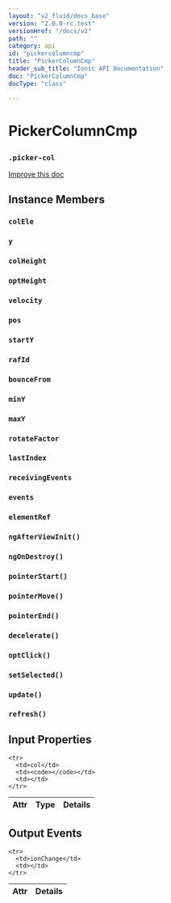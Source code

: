 ```yaml
---
layout: "v2_fluid/docs_base"
version: "2.0.0-rc.test"
versionHref: "/docs/v2"
path: ""
category: api
id: "pickercolumncmp"
title: "PickerColumnCmp"
header_sub_title: "Ionic API Documentation"
doc: "PickerColumnCmp"
docType: "class"

---
```










<h1 class="api-title">
<a class="anchor" name="picker-column-cmp" href="#picker-column-cmp"></a>

PickerColumnCmp
<h3><code>.picker-col</code></h3>






</h1>

<a class="improve-v2-docs" href="http://github.com/driftyco/ionic/edit/master//src/components/picker/picker-component.ts#L11">
Improve this doc
</a>










<!-- @usage tag -->


<!-- @property tags -->



<!-- instance methods on the class -->

<h2><a class="anchor" name="instance-members" href="#instance-members"></a>Instance Members</h2>

<div id="colEle"></div>

<h3>
<a class="anchor" name="colEle" href="#colEle"></a>
<code>colEle</code>
  

</h3>












<div id="y"></div>

<h3>
<a class="anchor" name="y" href="#y"></a>
<code>y</code>
  

</h3>












<div id="colHeight"></div>

<h3>
<a class="anchor" name="colHeight" href="#colHeight"></a>
<code>colHeight</code>
  

</h3>












<div id="optHeight"></div>

<h3>
<a class="anchor" name="optHeight" href="#optHeight"></a>
<code>optHeight</code>
  

</h3>












<div id="velocity"></div>

<h3>
<a class="anchor" name="velocity" href="#velocity"></a>
<code>velocity</code>
  

</h3>












<div id="pos"></div>

<h3>
<a class="anchor" name="pos" href="#pos"></a>
<code>pos</code>
  

</h3>












<div id="startY"></div>

<h3>
<a class="anchor" name="startY" href="#startY"></a>
<code>startY</code>
  

</h3>












<div id="rafId"></div>

<h3>
<a class="anchor" name="rafId" href="#rafId"></a>
<code>rafId</code>
  

</h3>












<div id="bounceFrom"></div>

<h3>
<a class="anchor" name="bounceFrom" href="#bounceFrom"></a>
<code>bounceFrom</code>
  

</h3>












<div id="minY"></div>

<h3>
<a class="anchor" name="minY" href="#minY"></a>
<code>minY</code>
  

</h3>












<div id="maxY"></div>

<h3>
<a class="anchor" name="maxY" href="#maxY"></a>
<code>maxY</code>
  

</h3>












<div id="rotateFactor"></div>

<h3>
<a class="anchor" name="rotateFactor" href="#rotateFactor"></a>
<code>rotateFactor</code>
  

</h3>












<div id="lastIndex"></div>

<h3>
<a class="anchor" name="lastIndex" href="#lastIndex"></a>
<code>lastIndex</code>
  

</h3>












<div id="receivingEvents"></div>

<h3>
<a class="anchor" name="receivingEvents" href="#receivingEvents"></a>
<code>receivingEvents</code>
  

</h3>












<div id="events"></div>

<h3>
<a class="anchor" name="events" href="#events"></a>
<code>events</code>
  

</h3>












<div id="elementRef"></div>

<h3>
<a class="anchor" name="elementRef" href="#elementRef"></a>
<code>elementRef</code>
  

</h3>












<div id="ngAfterViewInit"></div>

<h3>
<a class="anchor" name="ngAfterViewInit" href="#ngAfterViewInit"></a>
<code>ngAfterViewInit()</code>
  

</h3>












<div id="ngOnDestroy"></div>

<h3>
<a class="anchor" name="ngOnDestroy" href="#ngOnDestroy"></a>
<code>ngOnDestroy()</code>
  

</h3>












<div id="pointerStart"></div>

<h3>
<a class="anchor" name="pointerStart" href="#pointerStart"></a>
<code>pointerStart()</code>
  

</h3>












<div id="pointerMove"></div>

<h3>
<a class="anchor" name="pointerMove" href="#pointerMove"></a>
<code>pointerMove()</code>
  

</h3>












<div id="pointerEnd"></div>

<h3>
<a class="anchor" name="pointerEnd" href="#pointerEnd"></a>
<code>pointerEnd()</code>
  

</h3>












<div id="decelerate"></div>

<h3>
<a class="anchor" name="decelerate" href="#decelerate"></a>
<code>decelerate()</code>
  

</h3>












<div id="optClick"></div>

<h3>
<a class="anchor" name="optClick" href="#optClick"></a>
<code>optClick()</code>
  

</h3>












<div id="setSelected"></div>

<h3>
<a class="anchor" name="setSelected" href="#setSelected"></a>
<code>setSelected()</code>
  

</h3>












<div id="update"></div>

<h3>
<a class="anchor" name="update" href="#update"></a>
<code>update()</code>
  

</h3>












<div id="refresh"></div>

<h3>
<a class="anchor" name="refresh" href="#refresh"></a>
<code>refresh()</code>
  

</h3>











<!-- input methods on the class -->
<h2><a class="anchor" name="input-properties" href="#input-properties"></a>Input Properties</h2>
<table class="table param-table" style="margin:0;">
  <thead>
    <tr>
      <th>Attr</th>
      <th>Type</th>
      <th>Details</th>
    </tr>
  </thead>
  <tbody>
    
    <tr>
      <td>col</td>
      <td><code></code></td>
      <td></td>
    </tr>
    
  </tbody>
</table>
<!-- output events on the class -->
<h2><a class="anchor" name="output-events" href="#output-events"></a>Output Events</h2>
<table class="table param-table" style="margin:0;">
  <thead>
    <tr>
      <th>Attr</th>
      <th>Details</th>
    </tr>
  </thead>
  <tbody>
    
    <tr>
      <td>ionChange</td>
      <td></td>
    </tr>
    
  </tbody>
</table>




<!-- related link --><!-- end content block -->


<!-- end body block -->

